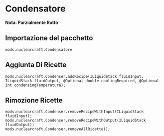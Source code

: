 # Condensatore
**Nota: Parzialmente Rotto**

## Importazione del pacchetto
`mods.nuclearcraft.Condensatore`

## Aggiunta Di Ricette
```zenscript
mods.nuclearcraft.Condenser.addRecipe(ILiquidStack fluidInput, ILiquidStack fluidOutput, @Optional double coolingRequired, @Optional int condensingTemperatura);
```

## Rimozione Ricette
```zenscript
mods.nuclearcraft.Condenser.removeRecipeWithInput(ILiquidStack fluidInput);
mods.nuclearcraft.Condenser.removeRecipeWithOutput(ILiquidStack fluidOutput);
mods.nuclearcraft.Condenser.removeAllRicette();
```